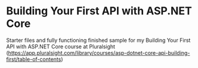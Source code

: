 # Building Your First API with ASP.NET Core
Starter files and fully functioning finished sample for my Building Your First API with ASP.NET Core course at Pluralsight (https://app.pluralsight.com/library/courses/asp-dotnet-core-api-building-first/table-of-contents)
